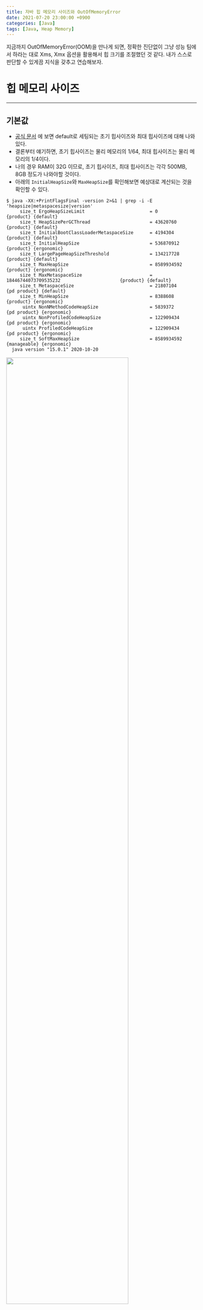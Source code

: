 ```yaml
---
title: 자바 힙 메모리 사이즈와 OutOfMemoryError
date: 2021-07-20 23:00:00 +0900
categories: [Java]
tags: [Java, Heap Memory]
---
```


지금까지 OutOfMemoryError(OOM)을 만나게 되면, 정확한 진단없이 그냥 성능 팀에서 하라는 대로 Xms, Xmx 옵션을 활용해서 힙 크기를 조절했던 것 같다.
내가 스스로 판단할 수 있게끔 지식을 갖추고 연습해보자.

# 힙 메모리 사이즈
---
## 기본값
- [공식 문서](https://docs.oracle.com/javase/8/docs/technotes/guides/vm/gc-ergonomics.html) 에 보면 default로 세팅되는 초기 힙사이즈와 최대 힙사이즈에 대해 나와있다.
- 결론부터 얘기하면, 초기 힙사이즈는 물리 메모리의 1/64, 최대 힙사이즈는 물리 메모리의 1/4이다.
- 나의 경우 RAM이 32G 이므로, 초기 힙사이즈, 최대 힙사이즈는 각각 500MB, 8GB 정도가 나와야할 것이다.
- 아래의 `InitialHeapSize`와 `MaxHeapSize`를 확인해보면 예상대로 계산되는 것을 확인할 수 있다.

```
$ java -XX:+PrintFlagsFinal -version 2>&1 | grep -i -E 'heapsize|metaspacesize|version'
     size_t ErgoHeapSizeLimit                        = 0                                         {product} {default}
     size_t HeapSizePerGCThread                      = 43620760                                  {product} {default}
     size_t InitialBootClassLoaderMetaspaceSize      = 4194304                                   {product} {default}
     size_t InitialHeapSize                          = 536870912                                 {product} {ergonomic}
     size_t LargePageHeapSizeThreshold               = 134217728                                 {product} {default}
     size_t MaxHeapSize                              = 8589934592                                {product} {ergonomic}
     size_t MaxMetaspaceSize                         = 18446744073709535232                      {product} {default}
     size_t MetaspaceSize                            = 21807104                               {pd product} {default}
     size_t MinHeapSize                              = 8388608                                   {product} {ergonomic}
      uintx NonNMethodCodeHeapSize                   = 5839372                                {pd product} {ergonomic}
      uintx NonProfiledCodeHeapSize                  = 122909434                              {pd product} {ergonomic}
      uintx ProfiledCodeHeapSize                     = 122909434                              {pd product} {ergonomic}
     size_t SoftMaxHeapSize                          = 8589934592                             {manageable} {ergonomic}
  java version "15.0.1" 2020-10-20
```

<img src="https://user-images.githubusercontent.com/64415489/126507865-9dcb5218-9f74-4615-968d-dfe4061f09a8.png" width="80%"/>

## 내 애플리케이션에 적절한 힙 사이즈는 ?
> 딱 나눠 떨어지는 공식 같은 것은 없는 것 같다. 아래 사항을 참고하여 적절한 힙 사이즈를 찾기 위해 노력해보자.

아래 내용들은 [공식 문서](https://docs.oracle.com/cd/E13222_01/wls/docs81/perform/JVMTuning.html) 에서 발췌하였다.
해당 문서는 WebLogic Server를 기준으로 작성되었다.

### 힙 사이즈와 GC
- GC에 대한 허용 속도는 애플리케이션에 따라 다르며 GC의 실제 시간과 빈도를 분석한 후 조정해야 한다.
- 힙 크기가 클수록 Full GC 속도가 느려지고 빈도는 줄어든다. 힙 크기가 작을수록 Full GC는 빠르지만 자주 발생한다.
- 힙 크기를 조정하는 목적은 JVM이 GC 수행하는 데 드는 시간을 최소화하는 동시에, 한 번에 처리할 수 있는 클라이언트 수를 최대화하는 것이다.

### verbosegc 사용하기
- HotSpot VM의 GC 옵션(verbosec)을 사용하면 GC에 투입되는 시간과 리소스의 양을 정확하게 측정할 수 있다.
  - 로그 파일을 통해 진단 결과를 확인한다.
- 애플리케이션을 실행하는 동안 최대 부하에서 성능을 모니터링 한다.
- verbosec 옵션을 사용하여 JVM에 대한 자세한 가비지 수집 출력을 켜고 표준 오류 및 표준 출력을 모두 로그 파일을 통해 다음을 확인한.
  - 실행옵션 예시 : `-XX:+UseSerialGC -Xms1024m -Xmx1024m -verbose:gc`
    - 자바9 부터는 `-verbose:gc` 옵션 대신 `-Xlog:gc`라는 옵션을 사용해야한다.
  - GC 수행 빈도
  - GC 수행 시간(Full GC는 3~5초 이상 걸리지 않아야 한다.)
  - Full GC 후 사용 가능한 힙 메모리. 즉, 항상 힙의 85% 이상이 사용 가능한 상태라면 경우 힙 크기를 더 작게 설정할 수 있다.
- 힙 크기가 시스템에서 사용 가능한 RAM보다 크지 않아야 한다.
  - 시스템이 페이지를 디스크로 "swap" 하지 않도록 가능한 큰 힙 크기를 사용한다.
  - 시스템의 사용 가능한 RAM 크기는 하드웨어 구성과 시스템에서 프로세스를 실행하는 데 필요한 메모리 요구 사항에 따라 달라진다.
- 시스템이 가비지 수집에 너무 많은 시간을 소비하는 경우 힙 크기를 줄인다.
  - 일반적으로 사용 가능한 RAM의 80%(운영 체제나 다른 프로세스에서 사용하지 않음)를 JVM에 사용해야 한다.

### 주의사항
- JVM에서 사용하는 최대 메모리 양이 사용 가능한 물리적 RAM 양을 초과하지 않도록 설정해야 한다.
  - 이 값을 초과하면 OS가 페이징을 시작하고 성능이 크게 저하된다.
- 프로덕션 환경에서는 최소 힙 크기와 최대 힙 크기를 동일한 값으로 설정한다.
   - 힙을 지속적으로 늘리거나 줄이는 데 사용되는 JVM 리소스를 낭비하지 않도록 하기 위해

<br>

# OutOfMemoryError의 다양한 원인 살펴보기
---
> OutOfMemoryError가 발생하는 경우는 대표적으로 다음과 같다. <br>
> 1. 가비지 컬렉터가 새로운 객체를 생성할 공간을 더 이상 만들어주지 못하고, 힙 영역의 메모리 또한 증가될 수 없을 때
> 2. 네이티브 라이브러리 코드에서 스왑 영역이 부족하여, 더 이상 네이티브 할당을 할 수 없을 때

<br>
다양한 시스템 로그를 통해 OutOfMemoryError가 발생하는 여러가지 원인에 대해 살펴보자

## 1. Java heap space
> 자바의 힙 영역에서 더 이상 객체를 생성하기 어려울 때 발생한다.
> 이를 유발하는 다양한 케이스가 있을 수 있다.

- `Exception in thread "main".: java.lang.OutOfMemoryError: Java heap space`
- 메모리 크기를 너무 작게 잡거나, 메모리 크기를 지정하지 않은 경우
  - `-Xms`, `-Xmx` 실행옵션 확인하기
- 오래된 객체들이 계속 참조되고 있어 GC가 되지 않는 경우
  - static을 잘못 사용하고 있진 않은지, 애플리케이션이 의도치 않게 특정 객체를 계속 참조하고 있지는 않은지 확인하기
- finalize 메서드를 개발자가 개발한 클래스에 구현해 놓은 경우
  - JVM에는 GC 대상 객체들을 큐에 쌓고 처리하기 위한 데몬 스레드가 존재한다.
  - 이 스레드가 객체들을 처리하기도 전에 finalize로 인해 큐에 너무 많은 객체가 보관되어 있고, 처리가 불가능한 경우 문제가 발생할 수 있다.
- 스레드의 우선순위를 너무 높일 경우
  - 개발된 프로그램의 스레드 우선순위를 너무 높게 지정해 놓아서, 스레드를 메모리에 생성하는 속도가 GC를 처리하는 속도보다 빠르면 문제가 발생할 수 있다.
- 큰 덩어리의 객체가 여러 개 있을 경우
  - 예를 들어, 힙 메모리를 256MB로 지정하고 한번 호출되면 100MB의 메모리를 점유하는 화면을 세 번 호출하는 경우

## 2. Metaspace (Java 8 부터)
> Java 8 부터는 Permanent이 없어지고 Metaspace가 생겼다.

- `Exception in thread "main".: java.lang.OutOfMemoryError: Metaspace`
- Java 8 이전의 JVM에서는 Permgen Space라는 메시지가 나왔지만, Java 8 부터는 Metaspace 에러가 발생한다.
- 너무 많은 클래스가 자바 프로세스에 로딩될 경우 발생할 수 있다.
- `-XX:MaxMetaspaceSize` 옵션을 사용하여 크기를 조절할 수 있다.

## 3. Requested array size exceeds VM limit
- `Exception in thread "main".: java.lang.OutOfMemoryError: Requested array size exceeds VM limit`
- 배열의 크기가 힙 영역의 크기보다 더 크게 지정되었을 때 발생한다.
- 고정된 크기가 아닌 계산된 변수로 배열 크기를 지정할 경우 발생할 수 있다.

## 4. request \<size> bytes for \<reason>. Out of swap space?
- `Exception in thread "main".: java.lang.OutOfMemoryError: request <size> bytes for <reason>. Out of swap space?`
- 네이티브 힙 영역이 부족할 때, 즉 OS의 메모리(Swap 영역)가 부족한 상황이 되었을 때 발생한다.
  - 애플리케이션에서 호출하는 네이티브 메서드에서 메모리를 반환하지 않는 경우
  - 다른 애플리케이션에서 메모리를 반환하지 않는 경우

## 5. \<reason> \<stacktrace> (Native method)
- `Exception in thread "main".: java.lang.OutOfMemoryError: <reason> <stacktrace> (Native method)`
- 4번과 마찬가지로 네이티브 힙 영역에 메모리를 할당할 때 발생되는 에러이다.
- 4번의 경우는 JVM 코드에서 발생될 때, 이 경우는 JNI나 네이티브 코드에서 발생한다는 뜻이다.

# 메모리 문제와 GC 튜닝
---
> 너무 잦은 Full GC가 발생하면 성능에 많은 영향을 미친다.
> 이런 경우, 무작정 GC를 튜닝하기 보다는 GC가 많이 발생하지 않도록 하는 것이 먼저이다.
> 따라서, 다음과 같은 규칙을 잘 따랐는지 살펴봐야한다.

- 임시 메모리의 사용을 최소화
- 객체의 재사용
- XML 처리 시 메모리를 많이 점유하는 DOM 보다 SAX를 사용
- 너무 많은 데이터를 한 번에 보여주는 비즈니스 로직 제거

*※ 자바 프로세스 id(pid)만 알면 `jstat`을 사용하여(`java -gcutil <pid> <interval>`) 각 영역별로 메모리를 얼마나 사용하는지 확인할 수 있다.
jstat은 $JAVA_HOME/bin 디렉토리에 존재한다.*

# 더 공부할 부분
---
- finalize를 사용하면 안되는 이유
- 스레드 우선순위
- gc 로그 보는 법

# 참고 자료
---
- 이상민, 『자바 트러블슈팅』, 제이펍(2019), 12장.
- [https://docs.oracle.com/javase/8/docs/technotes/guides/vm/gc-ergonomics.html](https://docs.oracle.com/javase/8/docs/technotes/guides/vm/gc-ergonomics.html)
- [https://docs.oracle.com/cd/E12839_01/web.1111/e13814/jvm_tuning.htm#PERFM150](https://docs.oracle.com/cd/E12839_01/web.1111/e13814/jvm_tuning.htm#PERFM150)
